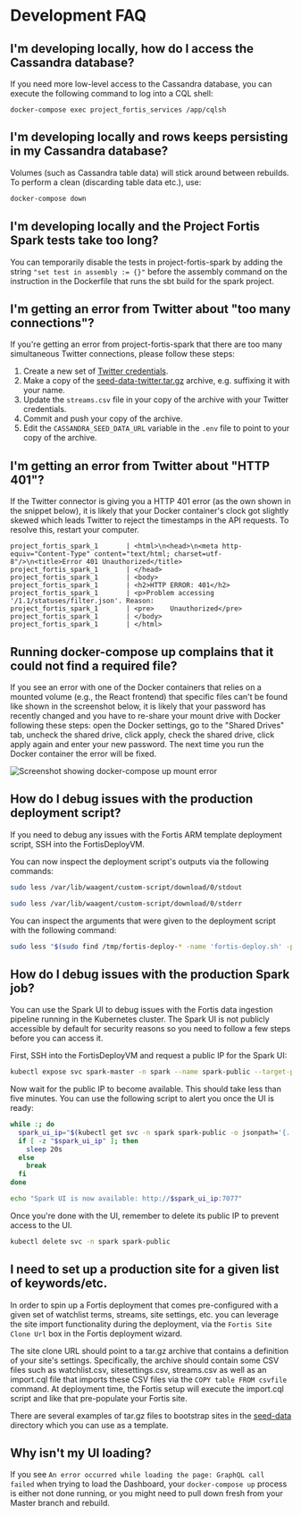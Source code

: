 # Development FAQ

## I'm developing locally, how do I access the Cassandra database?

If you need more low-level access to the Cassandra database, you can execute the
following command to log into a CQL shell:

```
docker-compose exec project_fortis_services /app/cqlsh
```

## I'm developing locally and rows keeps persisting in my Cassandra database?

Volumes (such as Cassandra table data) will stick around between rebuilds. To
perform a clean (discarding table data etc.), use:

```sh
docker-compose down
```

## I'm developing locally and the Project Fortis Spark tests take too long?

You can temporarily disable the tests in project-fortis-spark by adding the
string `"set test in assembly := {}"` before the assembly command on the
instruction in the Dockerfile that runs the sbt build for the spark project.

## I'm getting an error from Twitter about "too many connections"?

If you're getting an error from project-fortis-spark that there are too many
simultaneous Twitter connections, please follow these steps:

1. Create a new set of [Twitter credentials](https://apps.twitter.com/app/new).
2. Make a copy of the [seed-data-twitter.tar.gz](https://github.com/CatalystCode/project-fortis/blob/master/project-fortis-pipeline/localdeploy/seed-data/seed-data-twitter.tar.gz) archive, e.g. suffixing it with your name.
3. Update the `streams.csv` file in your copy of the archive with your Twitter credentials.
4. Commit and push your copy of the archive.
5. Edit the `CASSANDRA_SEED_DATA_URL` variable in the `.env` file to point to your copy of the archive.

## I'm getting an error from Twitter about "HTTP 401"?

If the Twitter connector is giving you a HTTP 401 error (as the own shown in the
snippet below), it is likely that your Docker container's clock got slightly
skewed which leads Twitter to reject the timestamps in the API requests. To
resolve this, restart your computer.

```
project_fortis_spark_1       | <html>\n<head>\n<meta http-equiv="Content-Type" content="text/html; charset=utf-8"/>\n<title>Error 401 Unauthorized</title>
project_fortis_spark_1       | </head>
project_fortis_spark_1       | <body>
project_fortis_spark_1       | <h2>HTTP ERROR: 401</h2>
project_fortis_spark_1       | <p>Problem accessing '/1.1/statuses/filter.json'. Reason:
project_fortis_spark_1       | <pre>    Unauthorized</pre>
project_fortis_spark_1       | </body>
project_fortis_spark_1       | </html>
```

## Running docker-compose up complains that it could not find a required file?

If you see an error with one of the Docker containers that relies on a mounted
volume (e.g., the React frontend) that specific files can't be found like shown
in the screenshot below, it is likely that your password has recently changed
and you have to re-share your mount drive with Docker following these steps:
open the Docker settings, go to the "Shared Drives" tab, uncheck the shared
drive, click apply, check the shared drive, click apply again and enter your new
password. The next time you run the Docker container the error will be fixed.

![Screenshot showing docker-compose up mount error](https://user-images.githubusercontent.com/1086421/36483688-d673ff08-16e4-11e8-9677-1a59e118806a.png)

## How do I debug issues with the production deployment script?

If you need to debug any issues with the Fortis ARM template deployment script,
SSH into the FortisDeployVM.

You can now inspect the deployment script's outputs via the following commands:

```sh
sudo less /var/lib/waagent/custom-script/download/0/stdout

sudo less /var/lib/waagent/custom-script/download/0/stderr
```

You can inspect the arguments that were given to the deployment script with the
following command:

```sh
sudo less "$(sudo find /tmp/fortis-deploy-* -name 'fortis-deploy.sh' -print -quit)"
```

## How do I debug issues with the production Spark job?

You can use the Spark UI to debug issues with the Fortis data ingestion pipeline
running in the Kubernetes cluster. The Spark UI is not publicly accessible by
default for security reasons so you need to follow a few steps before you can
access it.

First, SSH into the FortisDeployVM and request a public IP for the Spark UI:

```sh
kubectl expose svc spark-master -n spark --name spark-public --target-port=7077 --target-port=8080 --type LoadBalancer
```

Now wait for the public IP to become available. This should take less than five
minutes. You can use the following script to alert you once the UI is ready:

```sh
while :; do
  spark_ui_ip="$(kubectl get svc -n spark spark-public -o jsonpath='{..ip}')"
  if [ -z "$spark_ui_ip" ]; then
    sleep 20s
  else
    break
  fi
done

echo "Spark UI is now available: http://$spark_ui_ip:7077"
```

Once you're done with the UI, remember to delete its public IP to prevent access
to the UI.

```sh
kubectl delete svc -n spark spark-public
```

## I need to set up a production site for a given list of keywords/etc.

In order to spin up a Fortis deployment that comes pre-configured with a given
set of watchlist terms, streams, site settings, etc. you can leverage the site
import functionality during the deployment, via the `Fortis Site Clone Url` box
in the Fortis deployment wizard.

The site clone URL should point to a tar.gz archive that contains a definition
of your site's settings. Specifically, the archive should contain some CSV files
such as watchlist.csv, sitesettings.csv, streams.csv as well as an import.cql
file that imports these CSV files via the `COPY table FROM csvfile` command. At
deployment time, the Fortis setup will execute the import.cql script and like
that pre-populate your Fortis site.

There are several examples of tar.gz files to bootstrap sites in the [seed-data](https://github.com/CatalystCode/project-fortis/tree/master/project-fortis-pipeline/localdeploy/seed-data)
directory which you can use as a template.

## Why isn't my UI loading?

If you see `An error occurred while loading the page: GraphQL call failed` when trying to load the Dashboard, your `docker-compose up` process is either not done running, or you might need to pull down fresh from your Master branch and rebuild.